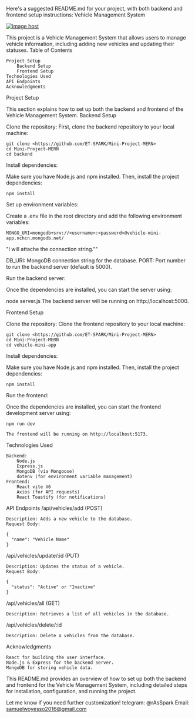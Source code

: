 Here's a suggested README.md for your project, with both backend and frontend setup instructions:
Vehicle Management System

<a href="https://imgbox.com/9hNFDaUy" target="_blank"><img src="https://thumbs2.imgbox.com/f8/73/9hNFDaUy_t.png" alt="image host"/></a>

This project is a Vehicle Management System that allows users to manage vehicle information, including adding new vehicles and updating their statuses.
Table of Contents

    Project Setup
        Backend Setup
        Frontend Setup
    Technologies Used
    API Endpoints
    Acknowledgments

Project Setup

This section explains how to set up both the backend and frontend of the Vehicle Management System.
Backend Setup

Clone the repository:
First, clone the backend repository to your local machine:

    git clone <https://github.com/ET-SPARK/Mini-Project-MERN>
    cd Mini-Project-MERN
    cd backend

Install dependencies:

Make sure you have Node.js and npm installed. Then, install the project dependencies:

    npm install

Set up environment variables:

Create a .env file in the root directory and add the following environment variables:

    MONGO_URI=mongodb+srv://<username>:<password>@vehicle-mini-app.nchcn.mongodb.net/
"I will attache the connection string.""

DB_URI: MongoDB connection string for the database.
PORT: Port number to run the backend server (default is 5000).

Run the backend server:

Once the dependencies are installed, you can start the server using:

node server.js
The backend server will be running on http://localhost:5000.

Frontend Setup

Clone the repository:
Clone the frontend repository to your local machine:

    git clone <https://github.com/ET-SPARK/Mini-Project-MERN>
    cd Mini-Project-MERN
    cd vehicle-mini-app

Install dependencies:

Make sure you have Node.js and npm installed. Then, install the project dependencies:

    npm install

Run the frontend:

Once the dependencies are installed, you can start the frontend development server using:

    npm run dev

    The frontend will be running on http://localhost:5173.

Technologies Used

    Backend:
        Node.js
        Express.js
        MongoDB (via Mongoose)
        dotenv (for environment variable management)
    Frontend:
        React vite V6
        Axios (for API requests)
        React Toastify (for notifications)

API Endpoints
/api/vehicles/add (POST)

    Description: Adds a new vehicle to the database.
    Request Body:

    {
      "name": "Vehicle Name"
    }

/api/vehicles/update/:id (PUT)

    Description: Updates the status of a vehicle.
    Request Body:

    {
      "status": "Active" or "Inactive"
    }

/api/vehicles/all (GET)

    Description: Retrieves a list of all vehicles in the database.

/api/vehicles/delete/:id

    Description: Delete a vehicles from the database.

Acknowledgments

    React for building the user interface.
    Node.js & Express for the backend server.
    MongoDB for storing vehicle data.

This README.md provides an overview of how to set up both the backend and frontend for the Vehicle Management System, including detailed steps for installation, configuration, and running the project.

Let me know if you need further customization!
telegram: @rAsSpark
Email: samuelwoyesso2016@gmail.com
